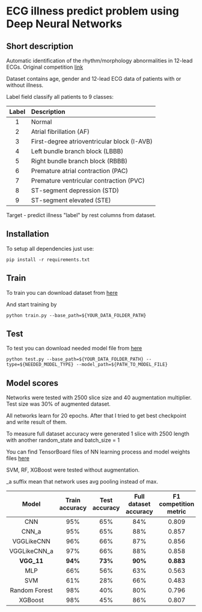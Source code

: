 # ECG illness predict problem using Deep Neural Networks
## Short description
Automatic identification of the rhythm/morphology abnormalities in 12-lead ECGs. 
Original competition [link](http://2018.icbeb.org/Challenge.html)

Dataset contains age, gender and 12-lead ECG data of patients with or without illness.
 
Label field classify all patients to 9 classes:

| Label  | Description  | 
| :---: | :--- |
| 1 | Normal |
| 2 | Atrial fibrillation (AF) |
| 3 | First-degree atrioventricular block (I-AVB) |
| 4 | Left bundle branch block (LBBB) |
| 5 | Right bundle branch block (RBBB) |
| 6 | Premature atrial contraction (PAC) |
| 7 | Premature ventricular contraction (PVC) |
| 8 | ST-segment depression (STD) |
| 9 | ST-segment elevated (STE) |


Target - predict illness "label" by rest columns from dataset.


## Installation
To setup all dependencies just use:

`pip install -r requirements.txt`

## Train
To train you can download dataset from [here](https://drive.google.com/open?id=1Et6O5ihcFuPDXgnkTnUvuwTao0Pmayvq)

And start training by 

`python train.py --base_path=${YOUR_DATA_FOLDER_PATH}`

## Test
To test you can download needed model file from [here](https://drive.google.com/open?id=1aIyH4n2bxR1vX3d95IOmp5dsQOIeh9U2)

`python test.py --base_path=${YOUR_DATA_FOLDER_PATH} --type=${NEEDED_MODEL_TYPE} --model_path=${PATH_TO_MODEL_FILE}`

## Model scores
Networks were tested with 2500 slice size and 40 augmentation multiplier. 
Test size was 30% of augmented dataset.

All networks learn for 20 epochs. After that I tried to get 
best checkpoint and write result of them.

To measure full dataset accuracy were generated 1 slice with 2500 
length with another random_state and batch_size = 1

You can find TensorBoard files of NN learning process and model weights files [here](https://drive.google.com/open?id=1aIyH4n2bxR1vX3d95IOmp5dsQOIeh9U2) 

SVM, RF, XGBoost were tested without augmentation. 

_a suffix mean that network uses avg pooling instead of max.

| Model  | Train accuracy  |  Test accuracy  | Full dataset accuracy  | F1 competition metric | Faf | Fblock | Fpc | Fst | Inference time (ms / record) |
|:------:|:---------------:|:---------------:|:----------------------:|:---------------------:|:---:|:------:|:---:|:---:|:------------------------------------:|
|CNN   | 95% | 65% | 84% | 0.809 | 0.758 | 0.889 | 0.713 | 0.807 | 2.609 |
|CNN_a   |  95% | 65%  |  88% | 0.857 | 0.876 | 0.908 | 0.794 | 0.848 | <b> 2.529 </b> | 
|VGGLikeCNN   | 96%  | 66%  | 87%  | 0.856  | 0.883 | 0.883 | 0.817 | 0.861 | 3.011 |
|VGGLikeCNN_a   | 97%  | 66%  | 88%  | 0.858 | 0.891 | 0.901 |  0.808 | 0.856 | 2.987 |
|<b>VGG_11</b>   | <b>94%</b>  | <b>73%</b>  | <b>90% </b> | <b>0.883 </b> | <b> 0.903 </b> | <b> 0.927 </b> | <b> 0.820 </b> | <b> 0.889 </b> | 3.758 |   
|MLP   | 66%  | 56%  | 63%  | 0.563 | 0.598 | 0.708 | 0.422 | 0.557 | 1.925 | 
|SVM   | 61%   | 28%  | 66%  | 0.483 | 0.557 | 0.517 | 0.508 | 0.444 | 164.133
|Random Forest | 98%  | 40% | 80% | 0.796 |  0.777 | 0.812 | 0.802 | 0.790 | 0.082 |  
|XGBoost   | 98%  | 45%  | 86%  | 0.807 | 0.783 | 0.841 | 0.795 | 0.808 |  2.657 |


